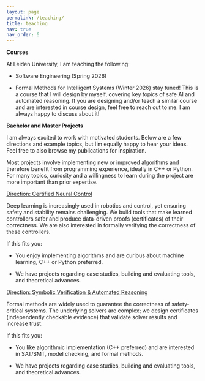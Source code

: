 ```yaml
---
layout: page
permalink: /teaching/
title: teaching
nav: true
nav_order: 6
---
```


**Courses**

At Leiden University, I am teaching the following:

- Software Engineering (Spring 2026)

- Formal Methods for Intelligent Systems (Winter 2026) stay tuned!
  This is a course that I will design by myself, covering key topics of safe AI and automated reasoning. If you are designing and/or teach a similar course and are interested in course design, feel free to reach out to me. I am always happy to discuss about it!

**Bachelor and Master Projects**

I am always excited to work with motivated students. Below are a few directions and example topics, but I’m equally happy to hear your ideas. Feel free to also browse my publications for inspiration.

Most projects involve implementing new or improved algorithms and therefore benefit from programming experience, ideally in C++ or Python. For many topics, curiosity and a willingness to learn during the project are more important than prior expertise.

<span style="text-decoration: underline;">Direction: Certified Neural Control</span>

Deep learning is increasingly used in robotics and control, yet ensuring safety and stability remains challenging. We build tools that make learned controllers safer and produce data-driven proofs (certificates) of their correctness. We are also interested in formally verifying the correctness of these controllers.

If this fits you:

- You enjoy implementing algorithms and are curious about machine learning, C++ or Python preferred.

- We have projects regarding case studies, building and evaluating tools, and theoretical advances.

<span style="text-decoration: underline;">Direction: Symbolic Verification & Automated Reasoning</span>

Formal methods are widely used to guarantee the correctness of safety-critical systems. The underlying solvers are complex; we design certificates (independently checkable evidence) that validate solver results and increase trust.

If this fits you:

- You like algorithmic implementation (C++ preferred) and are interested in SAT/SMT, model checking, and formal methods.

- We have projects regarding case studies, building and evaluating tools, and theoretical advances.


